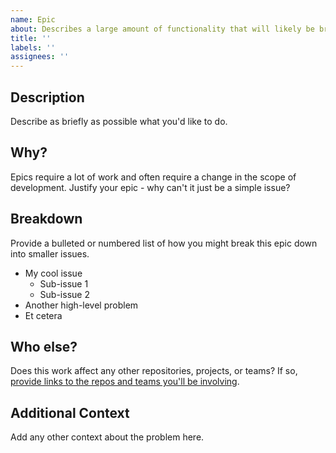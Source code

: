 ```yaml
---
name: Epic
about: Describes a large amount of functionality that will likely be broken down into smaller issues
title: ''
labels: ''
assignees: ''
---
```


## Description
Describe as briefly as possible what you'd like to do.

## Why?
Epics require a lot of work and often require a change in the scope of development. Justify your epic - why can't it just be a simple issue?

## Breakdown
Provide a bulleted or numbered list of how you might break this epic down into smaller issues.

- My cool issue
  - Sub-issue 1
  - Sub-issue 2
- Another high-level problem
- Et cetera

## Who else?
Does this work affect any other repositories, projects, or teams? If so, [provide links to the repos and teams you'll be involving](https://github.blog/2012-05-09-introducing-team-mentions/).

## Additional Context
Add any other context about the problem here.
